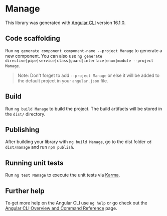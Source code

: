 # Manage

This library was generated with [Angular CLI](https://github.com/angular/angular-cli) version 16.1.0.

## Code scaffolding

Run `ng generate component component-name --project Manage` to generate a new component. You can also use `ng generate directive|pipe|service|class|guard|interface|enum|module --project Manage`.
> Note: Don't forget to add `--project Manage` or else it will be added to the default project in your `angular.json` file. 

## Build

Run `ng build Manage` to build the project. The build artifacts will be stored in the `dist/` directory.

## Publishing

After building your library with `ng build Manage`, go to the dist folder `cd dist/manage` and run `npm publish`.

## Running unit tests

Run `ng test Manage` to execute the unit tests via [Karma](https://karma-runner.github.io).

## Further help

To get more help on the Angular CLI use `ng help` or go check out the [Angular CLI Overview and Command Reference](https://angular.io/cli) page.
